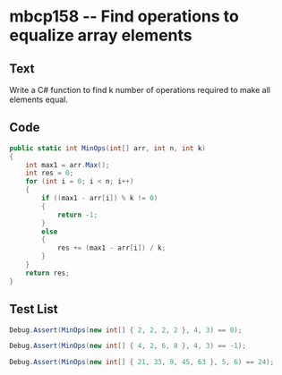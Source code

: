 # mbcp158 -- Find operations to equalize array elements

## Text

Write a C# function to find k number of operations required to make all elements equal.

## Code

```csharp
public static int MinOps(int[] arr, int n, int k) 
{ 
    int max1 = arr.Max(); 
    int res = 0; 
    for (int i = 0; i < n; i++) 
    { 
        if ((max1 - arr[i]) % k != 0) 
        { 
            return -1; 
        } 
        else 
        { 
            res += (max1 - arr[i]) / k; 
        } 
    } 
    return res; 
}
```

## Test List

```csharp
Debug.Assert(MinOps(new int[] { 2, 2, 2, 2 }, 4, 3) == 0);
```

```csharp
Debug.Assert(MinOps(new int[] { 4, 2, 6, 8 }, 4, 3) == -1);
```

```csharp
Debug.Assert(MinOps(new int[] { 21, 33, 9, 45, 63 }, 5, 6) == 24);
```
